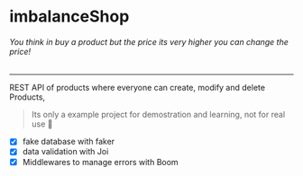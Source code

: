 # imbalanceShop
###### You think in buy a product but the price its very higher you can change the price!

------------


REST API of products where everyone can create, modify and delete Products,  
> Its only a example project for demostration and learning, not for real use 🙂

- [x] fake database with faker
- [x] data validation with Joi
- [x] Middlewares to manage errors with Boom
